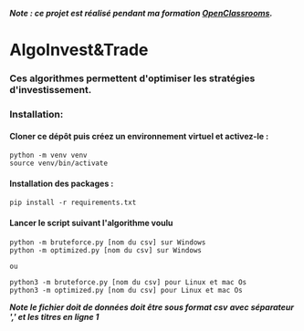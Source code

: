 ***Note : ce projet est réalisé pendant ma formation [OpenClassrooms](https://openclassrooms.com/fr/).***
# AlgoInvest&Trade
### Ces algorithmes permettent d'optimiser les stratégies d'investissement.
### Installation:
#### Cloner ce dépôt puis créez un environnement virtuel et activez-le :
```
python -m venv venv
source venv/bin/activate
```
#### Installation des packages :
```
pip install -r requirements.txt
```
#### Lancer le script suivant l'algorithme voulu
```
python -m bruteforce.py [nom du csv] sur Windows
python -m optimized.py [nom du csv] sur Windows

ou

python3 -m bruteforce.py [nom du csv] pour Linux et mac Os
python3 -m optimized.py [nom du csv] pour Linux et mac Os
```
***Note le fichier doit de données doit être sous format csv***
***avec séparateur ',' et les titres en ligne 1***